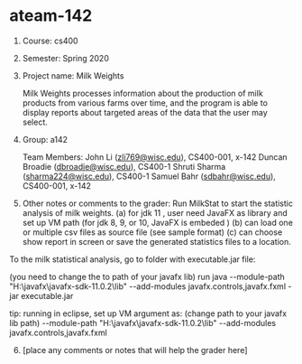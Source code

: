 # ateam-142

1. Course: cs400
2. Semester: Spring 2020
3. Project name: Milk Weights

    Milk Weights processes information about the production of milk products from various farms over time, and the program is     able to display reports about targeted areas of the data that the user may select. 
    
4. Group: a142

    Team Members:
    John Li (zli769@wisc.edu), CS400-001, x-142
    Duncan Broadie (dbroadie@wisc.edu), CS400-1
    Shruti Sharma (sharma224@wisc.edu), CS400-1
    Samuel Bahr (sdbahr@wisc.edu), CS400-001, x-142

5. Other notes or comments to the grader:
    Run MilkStat to start the statistic analysis of milk weights.
    (a) for jdk 11 , user need JavaFX as library and set up VM path (for jdk 8, 9, or 10, JavaFX is embeded )
    (b) can load one or multiple csv files as source file (see sample format)
    (c) can choose show report in screen or save the generated statistics files to a location.

To the milk statistical analysis, go to folder with executable.jar file:

(you need to change the to path of your javafx lib)  run
java --module-path "H:\javafx\javafx-sdk-11.0.2\lib" --add-modules javafx.controls,javafx.fxml -jar executable.jar
 

tip: running in eclipse, set up VM argument as: (change path to your javafx lib path)
--module-path "H:\javafx\javafx-sdk-11.0.2\lib" --add-modules javafx.controls,javafx.fxml

6.  [place any comments or notes that will help the grader here]
